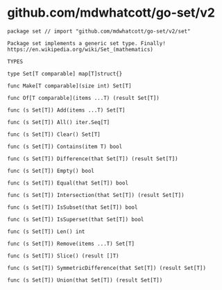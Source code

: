# github.com/mdwhatcott/go-set/v2


	package set // import "github.com/mdwhatcott/go-set/v2/set"
	
	Package set implements a generic set type. Finally!
	https://en.wikipedia.org/wiki/Set_(mathematics)
	
	TYPES
	
	type Set[T comparable] map[T]struct{}
	
	func Make[T comparable](size int) Set[T]
	
	func Of[T comparable](items ...T) (result Set[T])
	
	func (s Set[T]) Add(items ...T) Set[T]
	
	func (s Set[T]) All() iter.Seq[T]
	
	func (s Set[T]) Clear() Set[T]
	
	func (s Set[T]) Contains(item T) bool
	
	func (s Set[T]) Difference(that Set[T]) (result Set[T])
	
	func (s Set[T]) Empty() bool
	
	func (s Set[T]) Equal(that Set[T]) bool
	
	func (s Set[T]) Intersection(that Set[T]) (result Set[T])
	
	func (s Set[T]) IsSubset(that Set[T]) bool
	
	func (s Set[T]) IsSuperset(that Set[T]) bool
	
	func (s Set[T]) Len() int
	
	func (s Set[T]) Remove(items ...T) Set[T]
	
	func (s Set[T]) Slice() (result []T)
	
	func (s Set[T]) SymmetricDifference(that Set[T]) (result Set[T])
	
	func (s Set[T]) Union(that Set[T]) (result Set[T])
	

